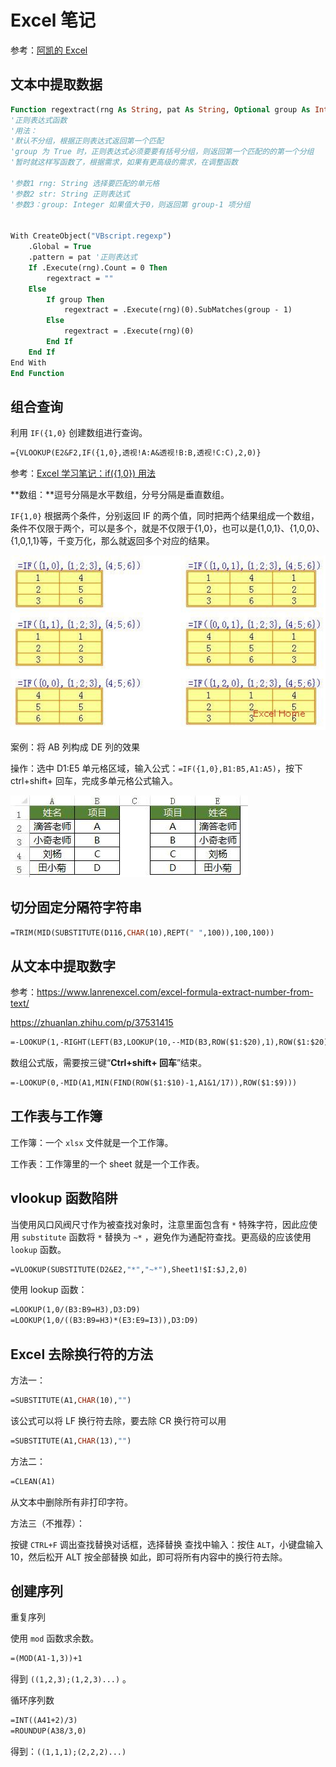 # Excel 笔记

参考：[阿凯的 Excel](<https://cloud.tencent.com/developer/column/2107>)

## 文本中提取数据

```vb
Function regextract(rng As String, pat As String, Optional group As Integer = 0)
'正则表达式函数
'用法：
'默认不分组，根据正则表达式返回第一个匹配
'group 为 True 时，正则表达式必须要要有括号分组，则返回第一个匹配的的第一个分组
'暂时就这样写函数了，根据需求，如果有更高级的需求，在调整函数

'参数1 rng: String 选择要匹配的单元格
'参数2 str: String 正则表达式
'参数3：group: Integer 如果值大于0，则返回第 group-1 项分组


With CreateObject("VBscript.regexp")
    .Global = True
    .pattern = pat '正则表达式
    If .Execute(rng).Count = 0 Then
        regextract = ""
    Else
        If group Then
            regextract = .Execute(rng)(0).SubMatches(group - 1)
        Else
            regextract = .Execute(rng)(0)
        End If
    End If
End With
End Function
```

## 组合查询

利用 `IF({1,0}` 创建数组进行查询。

```vb
={VLOOKUP(E2&F2,IF({1,0},透视!A:A&透视!B:B,透视!C:C),2,0)}
```

参考：[Excel 学习笔记：if({1,0}) 用法](https://www.cnblogs.com/hider/p/10430864.html)

**数组：**逗号分隔是水平数组，分号分隔是垂直数组。

`IF{1,0}` 根据两个条件，分别返回 IF 的两个值，同时把两个结果组成一个数组，条件不仅限于两个，可以是多个，就是不仅限于{1,0}，也可以是{1,0,1}、{1,0,0}、{1,0,1,1}等，千变万化，那么就返回多个对应的结果。

![img](img/if_1_0.jpg)

案例：将 AB 列构成 DE 列的效果

  操作：选中 D1:E5 单元格区域，输入公式：`=IF({1,0},B1:B5,A1:A5)`，按下 ctrl+shift+ 回车，完成多单元格公式输入。

![img](img/if_1_0_result.png)

## 切分固定分隔符字符串

```vb
=TRIM(MID(SUBSTITUTE(D116,CHAR(10),REPT(" ",100)),100,100))
```

## 从文本中提取数字

参考：<https://www.lanrenexcel.com/excel-formula-extract-number-from-text/>

<https://zhuanlan.zhihu.com/p/37531415>

```vb
=-LOOKUP(1,-RIGHT(LEFT(B3,LOOKUP(10,--MID(B3,ROW($1:$20),1),ROW($1:$20))),ROW($1:$20)))
```

数组公式版，需要按三键“**Ctrl+shift+ 回车**”结束。

```vb
=-LOOKUP(0,-MID(A1,MIN(FIND(ROW($1:$10)-1,A1&1/17)),ROW($1:$9)))
```

## 工作表与工作簿

工作簿：一个 `xlsx` 文件就是一个工作簿。

工作表：工作簿里的一个 sheet 就是一个工作表。

## vlookup 函数陷阱

当使用风口风阀尺寸作为被查找对象时，注意里面包含有 `*` 特殊字符，因此应使用 `substitute` 函数将 `*` 替换为 `~*` ，避免作为通配符查找。更高级的应该使用 `lookup` 函数。

```vb
=VLOOKUP(SUBSTITUTE(D2&E2,"*","~*"),Sheet1!$I:$J,2,0)
```

使用 lookup 函数：

```vb
=LOOKUP(1,0/(B3:B9=H3),D3:D9)
=LOOKUP(1,0/((B3:B9=H3)*(E3:E9=I3)),D3:D9)
```

## Excel 去除换行符的方法

方法一：

 ```vb
=SUBSTITUTE(A1,CHAR(10),"")
 ```

该公式可以将 LF 换行符去除，要去除 CR 换行符可以用

 ```vb
=SUBSTITUTE(A1,CHAR(13),"")
 ```

方法二：

```vb
=CLEAN(A1)
```

从文本中删除所有非打印字符。

方法三（不推荐）：

按键 `CTRL+F` 调出查找替换对话框，选择替换 查找中输入：按住 `ALT`，小键盘输入 10，然后松开 ALT 按全部替换 如此，即可将所有内容中的换行符去除。

## 创建序列

重复序列

使用 `mod` 函数求余数。

```vb
=(MOD(A1-1,3))+1
```

得到 `((1,2,3);(1,2,3)...)` 。

循环序列数

```vb
=INT((A41+2)/3)
=ROUNDUP(A38/3,0)
```

得到：`((1,1,1);(2,2,2)...)`
